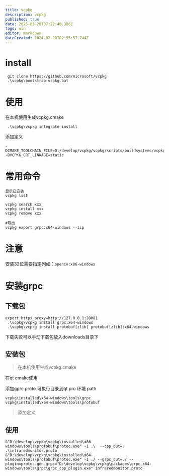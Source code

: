 ```yaml
---
title: vcpkg
description: vcpkg
published: true
date: 2025-03-20T07:22:40.386Z
tags: win
editor: markdown
dateCreated: 2024-02-28T02:55:57.744Z
---
```


# install
```
 git clone https://github.com/microsoft/vcpkg
 .\vcpkg\bootstrap-vcpkg.bat
 ```

# 使用
在本机使用生成vcpkg.cmake
```
 .\vcpkg\vcpkg integrate install
```

添加定义
```
-DCMAKE_TOOLCHAIN_FILE=D:/develop/vcpkg/vcpkg/scripts/buildsystems/vcpkg.cmake
-DVCPKG_CRT_LINKAGE=static
```

# 常用命令
```
显示已安装
vcpkg list

vcpkg search xxx
vcpkg install xxx
vcpkg remove xxx

#导出
vcpkg export grpc:x64-windows --zip
```
# 注意
安装32位需要指定列如：```opencv:x86-windows```

# 安装grpc
## 下载包
```
export https_proxy=http://127.0.0.1:28081 
 .\vcpkg\vcpkg install grpc:x64-windows
 .\vcpkg\vcpkg install protobuf[zlib] protobuf[zlib]:x64-windows
```
下载失败可以手动下载包放入downloads目录下

## 安装包

>在本机使用生成vcpkg.cmake

在qt cmake使用

添加gprc proto 可执行目录到qt pro 环境 path

```
vcpkg\installed\x64-windows\tools\grpc
vcpkg\installed\x64-windows\tools\protobuf
```
>添加定义


## 使用
```
&"D:\develop\vcpkg\vcpkg\installed\x86-windows\tools\protobuf\protoc.exe" -I .\  --cpp_out=. .\infraredmonitor.proto
&"D:\develop\vcpkg\vcpkg\installed\x64-windows\tools\protobuf\protoc.exe" -I ./ --grpc_out=./ --plugin=protoc-gen-grpc="D:\develop\vcpkg\vcpkg\packages\grpc_x64-windows\tools\grpc\grpc_cpp_plugin.exe" infraredmonitor.proto
```